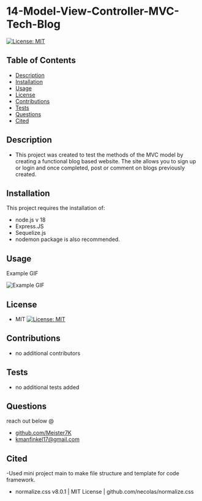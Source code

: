 # 14-Model-View-Controller-MVC-Tech-Blog
[![License: MIT](https://img.shields.io/badge/License-MIT-yellow.svg)](https://opensource.org/licenses/MIT)

## Table of Contents
- [Description](#Description)
- [Installation](#Installation)
- [Usage](#Usage)
- [License](#License)
- [Contributions](#Contributions)
- [Tests](#Tests)
- [Questions](#Questions)
- [Cited](#Cited)

## Description
- This project was created to test the methods of the MVC model by creating a functional blog based website. The site allows you to sign up or login and once completed, post or comment on blogs previously created.

## Installation
This project requires the installation of: 
- node.js v 18
- Express.JS
- Sequelize.js
- nodemon package is also recommended.

## Usage

Example GIF
<!-- ! -->
![Example GIF](/assets/.gif)

## License
- MIT
[![License: MIT](https://img.shields.io/badge/License-MIT-yellow.svg)](https://opensource.org/licenses/MIT)

## Contributions
- no additional contributors

## Tests
- no additional tests added

## Questions
reach out below @
- [github.com/Meister7K](github.com/Meister7K)
- kmanfinkel17@gmail.com

## Cited
-Used mini project main to make file structure and template for code framework.

- normalize.css v8.0.1 | MIT License | github.com/necolas/normalize.css 